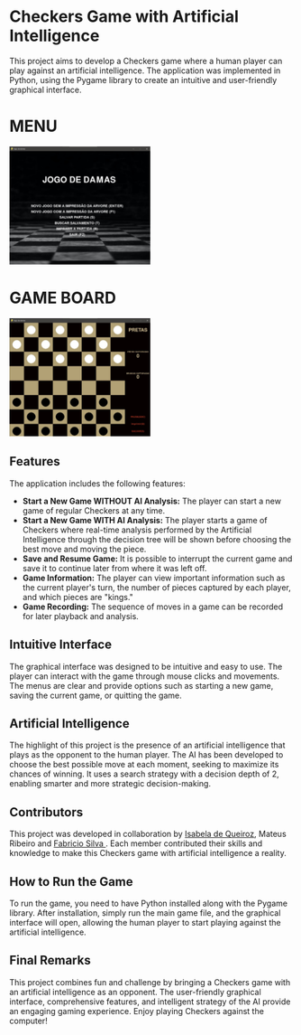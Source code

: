 # Checkers Game with Artificial Intelligence

This project aims to develop a Checkers game where a human player can play against an artificial intelligence. The application was implemented in Python, using the Pygame library to create an intuitive and user-friendly graphical interface.

# MENU
<img width="250px" src="./Imagem/designMenu.jpg" alt="DESIGN MENU" target="_blank">

# GAME BOARD
<img width="250px" src="./Imagem/designTabuleiro.jpg" alt="DESIGN CHESSBOARD" target="_blank">

## Features

The application includes the following features:

- **Start a New Game WITHOUT AI Analysis:** The player can start a new game of regular Checkers at any time.
- **Start a New Game WITH AI Analysis:** The player starts a game of Checkers where real-time analysis performed by the Artificial Intelligence through the decision tree will be shown before choosing the best move and moving the piece.
- **Save and Resume Game:** It is possible to interrupt the current game and save it to continue later from where it was left off.
- **Game Information:** The player can view important information such as the current player's turn, the number of pieces captured by each player, and which pieces are "kings."
- **Game Recording:** The sequence of moves in a game can be recorded for later playback and analysis.

## Intuitive Interface

The graphical interface was designed to be intuitive and easy to use. The player can interact with the game through mouse clicks and movements. The menus are clear and provide options such as starting a new game, saving the current game, or quitting the game.

## Artificial Intelligence

The highlight of this project is the presence of an artificial intelligence that plays as the opponent to the human player. The AI has been developed to choose the best possible move at each moment, seeking to maximize its chances of winning. It uses a search strategy with a decision depth of 2, enabling smarter and more strategic decision-making.

## Contributors

This project was developed in collaboration by <a href="https://github.com/isabela-code"> Isabela de Queiroz</a>, Mateus Ribeiro and <a href="https://github.com/FafizDev"> Fabricio Silva </a>. Each member contributed their skills and knowledge to make this Checkers game with artificial intelligence a reality.

## How to Run the Game

To run the game, you need to have Python installed along with the Pygame library. After installation, simply run the main game file, and the graphical interface will open, allowing the human player to start playing against the artificial intelligence.

## Final Remarks

This project combines fun and challenge by bringing a Checkers game with an artificial intelligence as an opponent. The user-friendly graphical interface, comprehensive features, and intelligent strategy of the AI provide an engaging gaming experience. Enjoy playing Checkers against the computer!